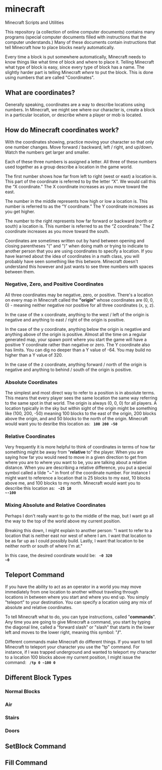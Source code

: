 # minecraft
Minecraft Scripts and Utilities

This repository (a collection of online computer documents) contains many programs (special computer documents filled with instructions that the computer understands.)   Many of these documents contain instructions that tell Minecraft how to place blocks nearly automatically.   

Every time a block is put somewhere automatically, Minecraft needs to know things like what time of block and where to place it.   Telling Minecraft what type of block is easy, since every type of block has a name.  The slightly harder part is telling Minecraft *where* to put the block.   This is done using numbers that are called "Coordinates".

<h2>What are coordinates?</h2>   
Generally speaking, coordinates are a way to describe locations using numbers.    In Minecraft, we might see where our character is, create a block in a particular location, or describe where a player or mob is located.

<h2>How do Minecraft coordinates work?</h2>

With the coordinates showing, practice moving your character so that only one number changes.  Move forward / backward, left / right, and up/down.   Watch the numbers get larger and smaller.

Each of these three numbers is assigned a letter.   All three of these numbers used together as a group describe a location in the game world.

The first number shows how far from left to right (west or east) a location is.   This part of the coordinate is referred to by the letter “X”.  We would call this the “X coordinate.”   The X coordinate increases as you move toward the east.

The number in the middle represents how high or low a location is.  This number is referred to as the “Y coordinate.”    The Y coordinate increases as you get higher.

The number to the right represents how far forward or backward (north or south) a location is.  This number is referred to as the “Z coordinate.”   The Z coordinate increases as you move toward the south.

Coordinates are sometimes written out by hand between opening and closing parentheses "(" and ")" when doing math or trying to indicate to another person that you are using coordinates to specify a location.  If you have learned about the idea of coordinates in a math class, you will probably have seen something like this betwore.  Minecraft doesn't understand this however and just wants to see three numbers with spaces between them.

<h3>Negative, Zero, and Positive Coordinates</h3>

All three coordinates may be negative, zero, or positive.   There's a location on every map in Minecraft called the <b>"origin"</b> whose coordinates are (0, 0, 0) - meaning neither negative nor positive for all three coordinates (x, y, z).  

In the case of the x coordinate, anything to the west / left of the origin is negative and anything to east / right of the origin is positive.

In the case of the y coordinate, anything below the origin is negative and anything above of the origin is positive.  Almost all the time on a regular generated map, your spawn point where you start the game will have a positive Y coordinate rather than negative or zero.   The Y coordinate also has limits.  You can dig no deeper than a Y value of -64.   You may build no higher than a Y value of 320.

In the case of the z coordinate, anything forward / north of the origin is negative and anything to behind / south of the origin is positive.

<h3>Absolute Coordinates</h3>

The simplest and most direct way to refer to a position is in absolute terms.   This means that every player sees the same location the same way referring to the same spot in that world.   The origin is always (0, 0, 0) for all players.  A location typically in the sky but within sight of the origin might be something like (100, 200, -50) meaning 100 blocks to the east of the origin, 200 blocks above the origin, and and 50 blocks to the north of the origin.   Minecraft would want you to desribe this location as:
<code>
<b>100 200 -50</b>
</code>

<h3>Relative Coordinates</h3>

Very frequently it is more helpful to think of coordinates in terms of how far something might be away from "<b>relative</b> to" the player.   When you are saying how far you would need to move in a given direction to get from where you are to where you want to be, you are talking about a relative distance.  When you are describing a relative difference, you put a special symbol called a tilde "~" in front of the coordinate number. For instance I might want to reference a location that is 25 blocks to my east, 10 blocks above me, and 100 blocks to my north.  Minecraft would want you to describe this location as:
<code>
<b>~25 10 ~-100</b>
</code>

<h3>Mixing Absolute and Relative Coordinates</h3>

Perhaps I don't really want to go to the middle of the map, but I want go all the way to the top of the world above my current position.

Breaking this down, I might explain to another person:  "I want to refer to a location that is neither east nor west of where I am.  I want that location to be as far up as I could possibly build.   Lastly, I want that location to be neither north or south of where I'm at."

In this case, the desired coordinate would be:
<code>
<b>~0 320 ~0</b>
</code>

<h2>Teleport Command</h2>

If you have the ability to act as an operator in a world you may move immediately from one location to another without traveling through locations in between where you start and where you end up.  You simply "teleport" to your destination.   You can specify a location using any mix of absolute and relative coordinates.

To tell Minecraft what to do, you can type instructions, called "<b>commands</b>".   Any time you are going to give Minecraft a command, you start by typing the diagonal line, called a "forward slash" or "slash" that starts in the lower left and moves to the lower right, meaning this symbol:  "<b>/</b>". 

Different commands make Minecraft do different things.   If you want to tell Minecraft to teleport your character you use the "tp" command.  For instance, if I was trapped underground and wanted to teleport my character to a location 100 blocks above my current position, I might issue the command:
<code>
<b>/tp 0 ~100 0</b>
</code>

<h2>Different Block Types</h2>

<h3>Normal Blocks</h3>

<h3>Air</h3>

<h3>Stairs</h3>

<h3>Doors</h3>


<h2>SetBlock Command</h2>


<h2>Fill Command</h2>



